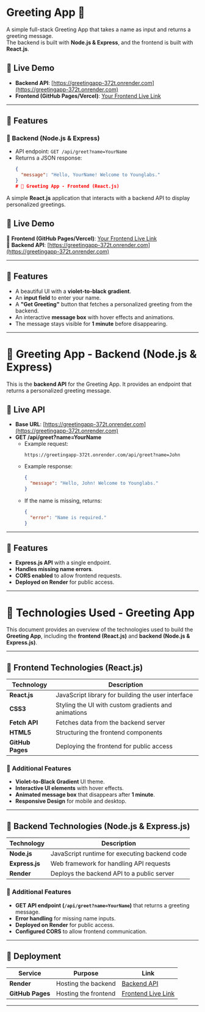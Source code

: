 # Greeting App 🎉

A simple full-stack Greeting App that takes a name as input and returns a greeting message.  
The backend is built with **Node.js & Express**, and the frontend is built with **React.js**.

## 🚀 Live Demo
- **Backend API**: [https://greetingapp-372t.onrender.com](https://greetingapp-372t.onrender.com)
- **Frontend (GitHub Pages/Vercel)**: [Your Frontend Live Link](#)

---

## 📌 Features

### 🔹 Backend (Node.js & Express)
- API endpoint: `GET /api/greet?name=YourName`
- Returns a JSON response:
  ```json
  {
    "message": "Hello, YourName! Welcome to Younglabs."
  }
  # 🎉 Greeting App - Frontend (React.js)

A simple **React.js** application that interacts with a backend API to display personalized greetings.

## 🚀 Live Demo
🔗 **Frontend (GitHub Pages/Vercel)**: [Your Frontend Live Link](#)  
🔗 **Backend API**: [https://greetingapp-372t.onrender.com](https://greetingapp-372t.onrender.com)

---

## 📌 Features
- A beautiful UI with a **violet-to-black gradient**.
- An **input field** to enter your name.
- A **"Get Greeting"** button that fetches a personalized greeting from the backend.
- An interactive **message box** with hover effects and animations.
- The message stays visible for **1 minute** before disappearing.

---

# 🚀 Greeting App - Backend (Node.js & Express)

This is the **backend API** for the Greeting App. It provides an endpoint that returns a personalized greeting message.

## 🔗 Live API
- **Base URL**: [https://greetingapp-372t.onrender.com](https://greetingapp-372t.onrender.com)
- **GET /api/greet?name=YourName**
  - Example request:
    ```
    https://greetingapp-372t.onrender.com/api/greet?name=John
    ```
  - Example response:
    ```json
    {
      "message": "Hello, John! Welcome to Younglabs."
    }
    ```
  - If the name is missing, returns:
    ```json
    {
      "error": "Name is required."
    }
    ```

---

## 📌 Features
- **Express.js API** with a single endpoint.
- **Handles missing name errors**.
- **CORS enabled** to allow frontend requests.
- **Deployed on Render** for public access.

---
# 🚀 Technologies Used - Greeting App

This document provides an overview of the technologies used to build the **Greeting App**, including the **frontend (React.js)** and **backend (Node.js & Express.js)**.

---

## 📌 Frontend Technologies (React.js)

| Technology | Description |
|------------|------------|
| **React.js** | JavaScript library for building the user interface |
| **CSS3** | Styling the UI with custom gradients and animations |
| **Fetch API** | Fetches data from the backend server |
| **HTML5** | Structuring the frontend components |
| **GitHub Pages** | Deploying the frontend for public access |

### 📌 Additional Features
- **Violet-to-Black Gradient** UI theme.
- **Interactive UI elements** with hover effects.
- **Animated message box** that disappears after **1 minute**.
- **Responsive Design** for mobile and desktop.

---

## 📌 Backend Technologies (Node.js & Express.js)

| Technology | Description |
|------------|------------|
| **Node.js** | JavaScript runtime for executing backend code |
| **Express.js** | Web framework for handling API requests |
| **Render** | Deploys the backend API to a public server |

### 📌 Additional Features
- **GET API endpoint (`/api/greet?name=YourName`)** that returns a greeting message.
- **Error handling** for missing name inputs.
- **Deployed on Render** for public access.
- **Configured CORS** to allow frontend communication.

---

## 🚀 Deployment

| Service | Purpose | Link |
|---------|---------|------|
| **Render** | Hosting the backend | [Backend API](https://greetingapp-372t.onrender.com) |
| **GitHub Pages** | Hosting the frontend | [Frontend Live Link](#) |

---



